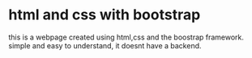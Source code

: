# html and css with bootstrap
 this is a webpage created using html,css and the boostrap framework.
 simple and easy to understand, it doesnt have a backend.

